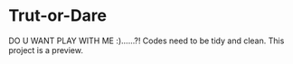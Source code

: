 # Trut-or-Dare
DO U WANT PLAY WITH ME :)......?!
Codes need to be tidy and clean.
This project is a preview.
